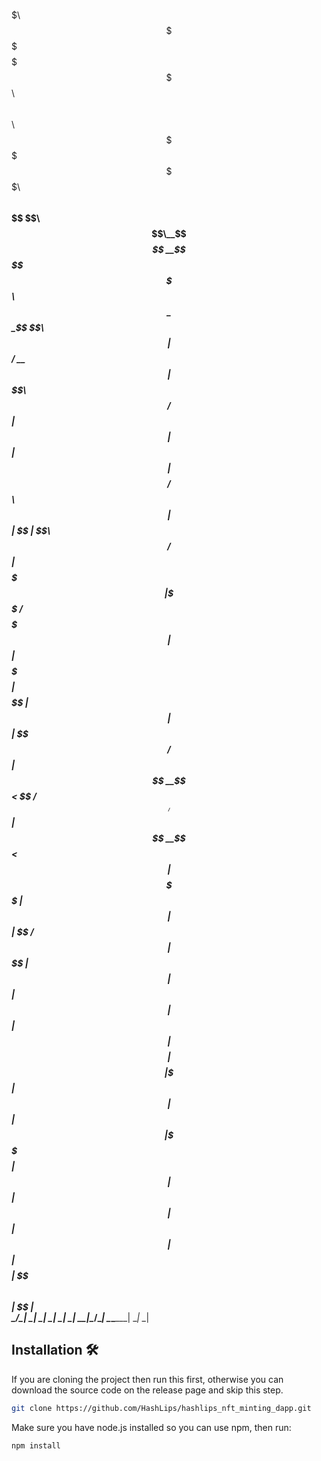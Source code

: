  $$$$$$\ $$$$$$$\$$\     $$\$$$$$$$\$$$$$$$$\$$$$$$$\  $$$$$$\ $$\   $$\$$$$$$\$$$$$$$$\$$\     $$\ 
$$  __$$\$$  __$$\$$\   $$  $$  __$$\__$$  __$$  __$$\$$  __$$\$$$\  $$ \_$$  _\__$$  __\$$\   $$  |
$$ /  \__$$ |  $$ \$$\ $$  /$$ |  $$ | $$ |  $$ |  $$ $$ /  $$ $$$$\ $$ | $$ |    $$ |   \$$\ $$  / 
$$ |     $$$$$$$  |\$$$$  / $$$$$$$  | $$ |  $$$$$$$  $$ |  $$ $$ $$\$$ | $$ |    $$ |    \$$$$  /  
$$ |     $$  __$$<  \$$  /  $$  ____/  $$ |  $$  __$$<$$ |  $$ $$ \$$$$ | $$ |    $$ |     \$$  /   
$$ |  $$\$$ |  $$ |  $$ |   $$ |       $$ |  $$ |  $$ $$ |  $$ $$ |\$$$ | $$ |    $$ |      $$ |    
\$$$$$$  $$ |  $$ |  $$ |   $$ |       $$ |  $$ |  $$ |$$$$$$  $$ | \$$ $$$$$$\   $$ |      $$ |    
 \______/\__|  \__|  \__|   \__|       \__|  \__|  \__|\______/\__|  \__\______|  \__|      \__|    
                                                                                                    
                                                                                                    
                                                                                                                                                                                                              
                                                                                                              




## Installation 🛠️

If you are cloning the project then run this first, otherwise you can download the source code on the release page and skip this step.

```sh
git clone https://github.com/HashLips/hashlips_nft_minting_dapp.git
```

Make sure you have node.js installed so you can use npm, then run:

```sh
npm install
```


